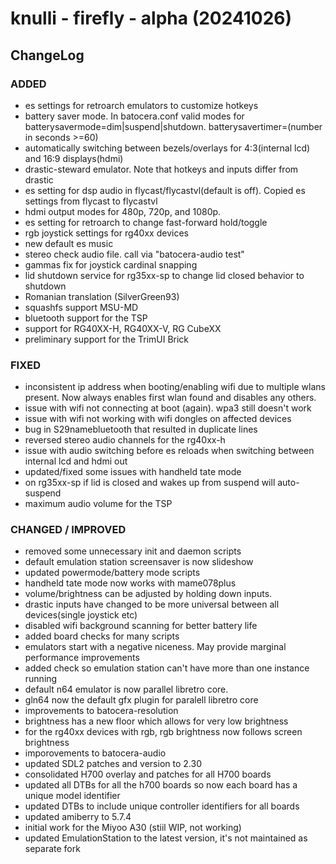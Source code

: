 # knulli - firefly - alpha (20241026)

## ChangeLog

### ADDED ###
- es settings for retroarch emulators to customize hotkeys
- battery saver mode. In batocera.conf valid modes for batterysavermode=dim|suspend|shutdown. batterysavertimer=(number in seconds >=60)
- automatically switching between bezels/overlays for 4:3(internal lcd) and 16:9 displays(hdmi)
- drastic-steward emulator. Note that hotkeys and inputs differ from drastic
- es setting for dsp audio in flycast/flycastvl(default is off). Copied es settings from flycast to flycastvl
- hdmi output modes for 480p, 720p, and 1080p.
- es setting for retroarch to change fast-forward hold/toggle
- rgb joystick settings for rg40xx devices
- new default es music
- stereo check audio file. call via "batocera-audio test"
- gammas fix for joystick cardinal snapping
- lid shutdown service for rg35xx-sp to change lid closed behavior to shutdown
- Romanian translation (SilverGreen93)
- squashfs support MSU-MD
- bluetooth support for the TSP
- support for RG40XX-H, RG40XX-V, RG CubeXX
- preliminary support for the TrimUI Brick

### FIXED ###
- inconsistent ip address when booting/enabling wifi due to multiple wlans present. Now always enables first wlan found and disables any others.
- issue with wifi not connecting at boot (again). wpa3 still doesn't work
- issue with wifi not working with wifi dongles on affected devices
- bug in S29namebluetooth that resulted in duplicate lines
- reversed stereo audio channels for the rg40xx-h
- issue with audio switching before es reloads when switching between internal lcd and hdmi out
- updated/fixed some issues with handheld tate mode
- on rg35xx-sp if lid is closed and wakes up from suspend will auto-suspend
- maximum audio volume for the TSP

### CHANGED / IMPROVED
- removed some unnecessary init and daemon scripts
- default emulation station screensaver is now slideshow
- updated powermode/battery mode scripts
- handheld tate mode now works with mame078plus
- volume/brightness can be adjusted by holding down inputs.
- drastic inputs have changed to be more universal between all devices(single joystick etc)
- disabled wifi background scanning for better battery life
- added board checks for many scripts
- emulators start with a negative niceness. May provide marginal performance improvements
- added check so emulation station can't have more than one instance running
- default n64 emulator is now parallel libretro core.
- gln64 now the default gfx plugin for paralell libretro core
- improvements to batocera-resolution
- brightness has a new floor which allows for very low brightness
- for the rg40xx devices with rgb, rgb brightness now follows screen brightness
- imporovements to batocera-audio
- updated SDL2 patches and version to 2.30
- consolidated H700 overlay and patches for all H700 boards
- updated all DTBs for all the h700 boards so now each board has a unique model identifier
- updated DTBs to include unique controller identifiers for all boards
- updated amiberry to 5.7.4
- initial work for the Miyoo A30 (stiil WIP, not working)
- updated EmulationStation to the latest version, it's not maintained as separate fork


